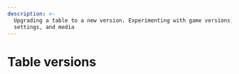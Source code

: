 ```yaml
---
description: >-
  Upgrading a table to a new version. Experimenting with game versions,
  settings, and media
---
```


# Table versions


